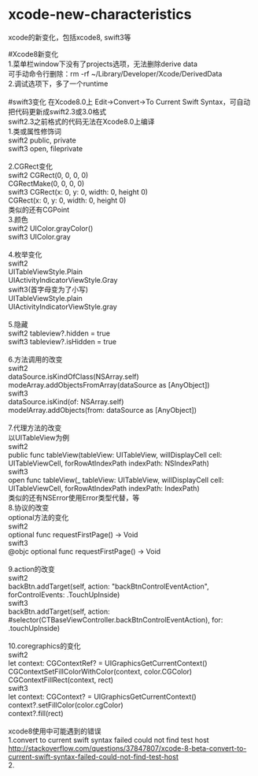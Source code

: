 # xcode-new-characteristics
xcode的新变化，包括xcode8, swift3等

#Xcode8新变化<br>
1.菜单栏window下没有了projects选项，无法删除derive data<br>
可手动命令行删除：rm -rf ~/Library/Developer/Xcode/DerivedData<br>
2.调试选项下，多了一个runtime<br>
<br>
#swift3变化
在Xcode8.0上 Edit->Convert->To Current Swift Syntax，可自动把代码更新成swift2.3或3.0格式<br>
swift2.3之前格式的代码无法在Xcode8.0上编译<br>
1.类或属性修饰词<br>
swift2 public, private<br>
swift3 open, fileprivate<br>
<br>
2.CGRect变化<br>
swift2 CGRect(0, 0, 0, 0)<br>
CGRectMake(0, 0, 0, 0)<br>
swift3 CGRect(x: 0, y: 0, width: 0, height 0)<br>
CGRect(x: 0, y: 0, width: 0, height 0)<br>
类似的还有CGPoint<br>
3.颜色<br>
swift2 UIColor.grayColor()<br>
swift3 UIColor.gray<br>
<br>
4.枚举变化<br>
swift2 <br>
UITableViewStyle.Plain<br>
UIActivityIndicatorViewStyle.Gray<br>
swift3(首字母变为了小写) <br>
UITableViewStyle.plain<br>
UIActivityIndicatorViewStyle.gray<br>
<br>
5.隐藏<br>
swift2 tableview?.hidden = true<br>
swift3 tableview?.isHidden = true<br>
<br>
6.方法调用的改变<br>
swift2<br>
dataSource.isKindOfClass(NSArray.self)<br>
modeArray.addObjectsFromArray(dataSource as [AnyObject])<br>
swift3<br>
dataSource.isKind(of: NSArray.self)<br>
modelArray.addObjects(from: dataSource as [AnyObject])<br>
<br>
7.代理方法的改变<br>
以UITableView为例<br>
swift2<br>
public func tableView(tableView: UITableView, willDisplayCell cell: UITableViewCell, forRowAtIndexPath indexPath: NSIndexPath)<br>
swift3<br>
open func tableView(_ tableView: UITableView, willDisplayCell cell: UITableViewCell, forRowAtIndexPath indexPath: IndexPath)<br>
类似的还有NSError使用Error类型代替，等<br>
8.协议的改变<br>
optional方法的变化<br>
swift2<br>
optional func requestFirstPage() -> Void<br>
swift3<br>
@objc optional func requestFirstPage() -> Void<br>
<br>
9.action的改变<br>
swift2<br>
backBtn.addTarget(self, action: "backBtnControlEventAction", forControlEvents: .TouchUpInside)<br>
swift3<br>
backBtn.addTarget(self, action: #selector(CTBaseViewController.backBtnControlEventAction), for: .touchUpInside)<br>
<br>
10.coregraphics的变化<br>
swift2<br>
let context: CGContextRef? = UIGraphicsGetCurrentContext()<br>
CGContextSetFillColorWithColor(context, color.CGColor)<br>
CGContextFillRect(context, rect)<br>
swift3<br>
let context: CGContext? = UIGraphicsGetCurrentContext()<br>
context?.setFillColor(color.cgColor)<br>
context?.fill(rect)<br>
<br>
xcode8使用中可能遇到的错误<br>
1.convert to current swift syntax failed could not find test host<br>
http://stackoverflow.com/questions/37847807/xcode-8-beta-convert-to-current-swift-syntax-failed-could-not-find-test-host<br>
2.<br>